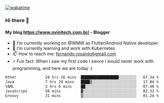 [![wakatime](https://wakatime.com/badge/user/d5892087-17e6-46ab-8384-91a71a9b88d8.svg)](https://wakatime.com/@d5892087-17e6-46ab-8384-91a71a9b88d8)
### Hi there 👋

#### My blog https://www.ovinitech.com.br/ - Blogger

- 🔭 I’m currently working on @WMW as Flutter/Android Native developer
- 🌱 I’m currently learning and work with Kubernetes
- 📫 How to reach me: fernando.rosaink@gmail.com 
- ⚡ Fun fact: When i saw my first code i swore i would never work with programming, and here we are today :)

<!--START_SECTION:waka-->

```txt
Other             28 hrs 16 mins  █████████████████░░░░░░░░   67.34 %
Java              7 hrs 29 mins   ████▒░░░░░░░░░░░░░░░░░░░░   17.84 %
YAML              3 hrs 6 mins    ██░░░░░░░░░░░░░░░░░░░░░░░   07.40 %
JavaScript        58 mins         ▓░░░░░░░░░░░░░░░░░░░░░░░░   02.32 %
Groovy            31 mins         ▒░░░░░░░░░░░░░░░░░░░░░░░░   01.24 %
```

<!--END_SECTION:waka-->
